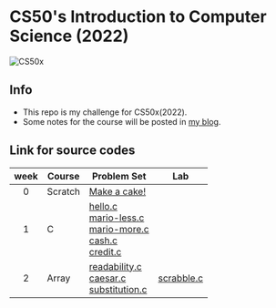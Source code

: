 # CS50's Introduction to Computer Science (2022)  
![CS50x](https://pll.harvard.edu/sites/default/files/styles/header/public/course/CS50x_pll.png?itok=jeRsZsvB)  

## Info
- This repo is my challenge for CS50x(2022).  
- Some notes for the course will be posted in [my blog](https://ritachien.github.io/tags/CS50x-2022/).  

## Link for source codes  
| week  | Course  | Problem Set                                                                                                                                                                                                                                  | Lab                                         |
| :---: | ------- | -------------------------------------------------------------------------------------------------------------------------------------------------------------------------------------------------------------------------------------------- | ------------------------------------------- |
|   0   | Scratch | [Make a cake!](https://scratch.mit.edu/projects/682230569/)                                                                                                                                                                                  |                                             |
|   1   | C       | [hello.c](./week1_C/ProblemSet1/hello.c)<br>[mario-less.c](./week1_C/ProblemSet1/mario-less.c)<br>[mario-more.c](./week1_C/ProblemSet1/mario-more.c)<br>[cash.c](./week1_C/ProblemSet1/cash.c)<br>[credit.c](./week1_C/ProblemSet1/credit.c) |                                             |
|   2   | Array   | [readability.c](./week2_Array/ProblemSet2/readability.c)<br>[caesar.c](./week2_Array/ProblemSet2/caesar.c)<br>[substitution.c](./week2_Array/ProblemSet2/substitution.c)                                                                     | [scrabble.c](./week2_Array/Lab2/scrabble.c) |
